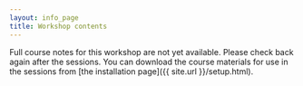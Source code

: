 ```yaml
---
layout: info_page
title: Workshop contents
---
```


Full course notes for this workshop are not yet available. Please check back
again after the sessions. You can download the course materials for use in
the sessions from [the installation page]({{ site.url }}/setup.html).

